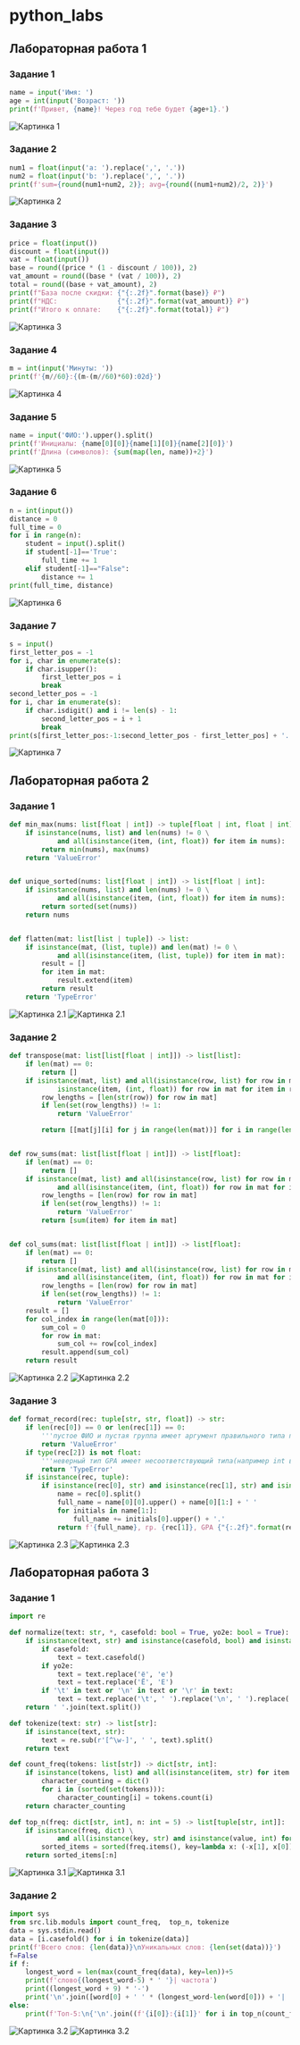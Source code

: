 # python_labs



## Лабораторная работа 1

### Задание 1
```python
name = input('Имя: ')
age = int(input('Возраст: '))
print(f'Привет, {name}! Через год тебе будет {age+1}.')
```
![Картинка 1](./images/lab01/01_greeting.png)


### Задание 2
```python
num1 = float(input('a: ').replace(',', '.'))
num2 = float(input('b: ').replace(',', '.'))
print(f'sum={round(num1+num2, 2)}; avg={round((num1+num2)/2, 2)}')
```
![Картинка 2](./images/lab01/02_sum_avg.png)


### Задание 3
```python
price = float(input())
discount = float(input())
vat = float(input())
base = round((price * (1 - discount / 100)), 2)
vat_amount = round((base * (vat / 100)), 2)
total = round((base + vat_amount), 2)
print(f"База после скидки: {"{:.2f}".format(base)} ₽")
print(f"НДС:               {"{:.2f}".format(vat_amount)} ₽")
print(f"Итого к оплате:    {"{:.2f}".format(total)} ₽")

```
![Картинка 3](./images/lab01/03_discount_vat.png)


### Задание 4
```python
m = int(input('Минуты: '))
print(f'{m//60}:{(m-(m//60)*60):02d}')
```
![Картинка 4](./images/lab01/04_minutes_to_hhmm.png)


### Задание 5
```python
name = input('ФИО:').upper().split()
print(f'Инициалы: {name[0][0]}{name[1][0]}{name[2][0]}')
print(f'Длина (символов): {sum(map(len, name))+2}')

```
![Картинка 5](./images/lab01/05_initials_and_len.png)


### Задание 6
```python
n = int(input())
distance = 0
full_time = 0
for i in range(n):
    student = input().split()
    if student[-1]=='True':
        full_time += 1
    elif student[-1]=="False":
        distance += 1
print(full_time, distance)
```
![Картинка 6](./images/lab01/06_task.png)


### Задание 7
```python
s = input()
first_letter_pos = -1
for i, char in enumerate(s):
    if char.isupper():
        first_letter_pos = i
        break
second_letter_pos = -1
for i, char in enumerate(s):
    if char.isdigit() and i != len(s) - 1:
        second_letter_pos = i + 1
        break
print(s[first_letter_pos:-1:second_letter_pos - first_letter_pos] + '.')

```
![Картинка 7](./images/lab01/07_task.png)



## Лабораторная работа 2

### Задание 1
```python
def min_max(nums: list[float | int]) -> tuple[float | int, float | int]:
    if isinstance(nums, list) and len(nums) != 0 \
            and all(isinstance(item, (int, float)) for item in nums):
        return min(nums), max(nums)
    return 'ValueError'


def unique_sorted(nums: list[float | int]) -> list[float | int]:
    if isinstance(nums, list) and len(nums) != 0 \
            and all(isinstance(item, (int, float)) for item in nums):
        return sorted(set(nums))
    return nums


def flatten(mat: list[list | tuple]) -> list:
    if isinstance(mat, (list, tuple)) and len(mat) != 0 \
            and all(isinstance(item, (list, tuple)) for item in mat):
        result = []
        for item in mat:
            result.extend(item)
        return result
    return 'TypeError'
```
![Картинка 2.1](./images/lab02/arrays2.png)
![Картинка 2.1](./images/lab02/arrays.png)


### Задание 2
```python
def transpose(mat: list[list[float | int]]) -> list[list]:
    if len(mat) == 0:
        return []
    if isinstance(mat, list) and all(isinstance(row, list) for row in mat) and all(
            isinstance(item, (int, float)) for row in mat for item in row):
        row_lengths = [len(str(row)) for row in mat]
        if len(set(row_lengths)) != 1:
            return 'ValueError'

        return [[mat[j][i] for j in range(len(mat))] for i in range(len(mat[0]))]


def row_sums(mat: list[list[float | int]]) -> list[float]:
    if len(mat) == 0:
        return []
    if isinstance(mat, list) and all(isinstance(row, list) for row in mat) \
            and all(isinstance(item, (int, float)) for row in mat for item in row):
        row_lengths = [len(row) for row in mat]
        if len(set(row_lengths)) != 1:
            return 'ValueError'
        return [sum(item) for item in mat]


def col_sums(mat: list[list[float | int]]) -> list[float]:
    if len(mat) == 0:
        return []
    if isinstance(mat, list) and all(isinstance(row, list) for row in mat) \
            and all(isinstance(item, (int, float)) for row in mat for item in row):
        row_lengths = [len(row) for row in mat]
        if len(set(row_lengths)) != 1:
            return 'ValueError'
    result = []
    for col_index in range(len(mat[0])):
        sum_col = 0
        for row in mat:
            sum_col += row[col_index]
        result.append(sum_col)
    return result
```
![Картинка 2.2](./images/lab02/matrix2.png)
![Картинка 2.2](./images/lab02/matrix.png)

### Задание 3
```python
def format_record(rec: tuple[str, str, float]) -> str:
    if len(rec[0]) == 0 or len(rec[1]) == 0:
        '''пустое ФИО и пустая группа имеет аргумент правильного типа поэтому ValueError'''
        return 'ValueError'
    if type(rec[2]) is not float:
        '''неверный тип GPA имеет несоответствующий типа(например int вместо float поэтому TypeError'''
        return 'TypeError'
    if isinstance(rec, tuple):
        if isinstance(rec[0], str) and isinstance(rec[1], str) and isinstance(rec[2], float):
            name = rec[0].split()
            full_name = name[0][0].upper() + name[0][1:] + ' '
            for initials in name[1:]:
                full_name += initials[0].upper() + '.'
            return f'{full_name}, гр. {rec[1]}, GPA {"{:.2f}".format(rec[2])}'
```
![Картинка 2.3](./images/lab02/tuples2.png)
![Картинка 2.3](./images/lab02/tuples.png)


## Лабораторная работа 3

### Задание 1
```python
import re

def normalize(text: str, *, casefold: bool = True, yo2e: bool = True):
    if isinstance(text, str) and isinstance(casefold, bool) and isinstance(yo2e, bool):
        if casefold:
            text = text.casefold()
        if yo2e:
            text = text.replace('ё', 'е')
            text = text.replace('Ё', 'Е')
        if '\t' in text or '\n' in text or '\r' in text:
            text = text.replace('\t', ' ').replace('\n', ' ').replace('\r', ' ')
    return ' '.join(text.split())

def tokenize(text: str) -> list[str]:
    if isinstance(text, str):
        text = re.sub(r'[^\w-]', ' ', text).split()
    return text

def count_freq(tokens: list[str]) -> dict[str, int]:
    if isinstance(tokens, list) and all(isinstance(item, str) for item in tokens):
        character_counting = dict()
        for i in (sorted(set(tokens))):
            character_counting[i] = tokens.count(i)
    return character_counting

def top_n(freq: dict[str, int], n: int = 5) -> list[tuple[str, int]]:
    if isinstance(freq, dict) \
            and all(isinstance(key, str) and isinstance(value, int) for key, value in freq.items()):
        sorted_items = sorted(freq.items(), key=lambda x: (-x[1], x[0]))
    return sorted_items[:n]

```
![Картинка 3.1](./images/lab03/text2.png)
![Картинка 3.1](./images/lab03/text.png)

### Задание 2
```python
import sys
from src.lib.moduls import count_freq,  top_n, tokenize
data = sys.stdin.read()
data = [i.casefold() for i in tokenize(data)]
print(f'Всего слов: {len(data)}\nУникальных слов: {len(set(data))}')
f=False
if f:
    longest_word = len(max(count_freq(data), key=len))+5
    print(f'слово{(longest_word-5) * ' '}| частота')
    print((longest_word + 9) * '-')
    print('\n'.join([word[0] + ' ' * (longest_word-len(word[0])) + '| ' + str(word[1]) for word in top_n(count_freq(data))]))
else:
    print(f'Топ-5:\n{'\n'.join((f'{i[0]}:{i[1]}' for i in top_n(count_freq(data))))}')
```
![Картинка 3.2](./images/lab03/text_stats.png)
![Картинка 3.2](./images/lab03/text_stats2.png)


